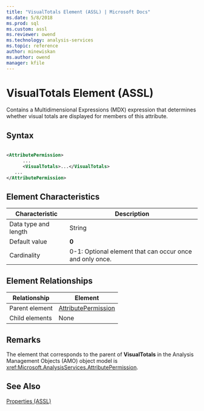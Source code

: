 ```yaml
---
title: "VisualTotals Element (ASSL) | Microsoft Docs"
ms.date: 5/8/2018
ms.prod: sql
ms.custom: assl
ms.reviewer: owend
ms.technology: analysis-services
ms.topic: reference
author: minewiskan
ms.author: owend
manager: kfile
---
```

# VisualTotals Element (ASSL)

  Contains a Multidimensional Expressions (MDX) expression that determines whether visual totals are displayed for members of this attribute.  
  
## Syntax  
  
```xml  
  
<AttributePermission>  
      ...  
      <VisualTotals>...</VisualTotals>  
   ...  
</AttributePermission>  
```  
  
## Element Characteristics  
  
|Characteristic|Description|  
|--------------------|-----------------|  
|Data type and length|String|  
|Default value|**0**|  
|Cardinality|0-1: Optional element that can occur once and only once.|  
  
## Element Relationships  
  
|Relationship|Element|  
|------------------|-------------|  
|Parent element|[AttributePermission](../../../analysis-services/scripting/objects/attributepermission-element-assl.md)|  
|Child elements|None|  
  
## Remarks  
 The element that corresponds to the parent of **VisualTotals** in the Analysis Management Objects (AMO) object model is <xref:Microsoft.AnalysisServices.AttributePermission>.  
  
## See Also  
 [Properties &#40;ASSL&#41;](../../../analysis-services/scripting/properties/properties-assl.md)  
  
  
